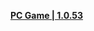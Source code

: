 **[PC Game | 1.0.53](https://autopatchos.starrails.com/client/Beta/20230506184041_L0ZgVDKxFUMCwtV3/StarRail_1.0.53.zip)**